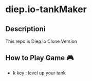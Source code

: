 # diep.io-tankMaker
## Descriptionℹ️
This repo is Diep.io Clone Version  


## How to Play Game 🎮
- k key : level up your tank
